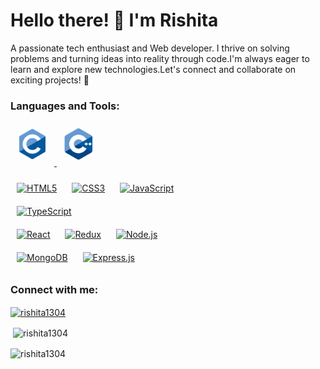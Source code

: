 # Hello there! 👋 I'm Rishita

A passionate tech enthusiast and Web developer. I thrive on solving problems and turning ideas into reality through code.I'm always eager to learn and explore new technologies.Let's connect and collaborate on exciting projects! 🚀

<h3 align="left">Languages and Tools:</h3>
<a href="https://www.cprogramming.com/" target="_blank" rel="noreferrer"> <img style="margin: 10px" src="https://raw.githubusercontent.com/devicons/devicon/master/icons/c/c-original.svg" alt="c" width="50" height="50"/> </a>
<a href="https://www.w3schools.com/cpp/" target="_blank" rel="noreferrer"> <img style="margin: 10px" src="https://raw.githubusercontent.com/devicons/devicon/master/icons/cplusplus/cplusplus-original.svg" alt="cplusplus" width="50" height="50"/> </a>

<a href="https://en.wikipedia.org/wiki/HTML5" target="_blank"><img style="margin: 10px" src="https://profilinator.rishav.dev/skills-assets/html5-original-wordmark.svg" alt="HTML5" height="50" /></a> 
<a href="https://www.w3schools.com/css/" target="_blank"><img style="margin: 10px" src="https://profilinator.rishav.dev/skills-assets/css3-original-wordmark.svg" alt="CSS3" height="50" /></a> 
<a href="https://www.javascript.com/" target="_blank"><img style="margin: 10px" src="https://profilinator.rishav.dev/skills-assets/javascript-original.svg" alt="JavaScript" height="50" /></a>  
<a href="https://www.typescriptlang.org/" target="_blank"><img style="margin: 10px" src="https://profilinator.rishav.dev/skills-assets/typescript-original.svg" alt="TypeScript" height="50" /></a>   
<a href="https://reactjs.org/" target="_blank"><img style="margin: 10px" src="https://profilinator.rishav.dev/skills-assets/react-original-wordmark.svg" alt="React" height="50" /></a>
<a href="https://redux.js.org/" target="_blank"><img style="margin: 10px" src="https://profilinator.rishav.dev/skills-assets/redux-original.svg" alt="Redux" height="50" /></a> 
<a href="https://nodejs.org/" target="_blank"><img style="margin: 10px" src="https://profilinator.rishav.dev/skills-assets/nodejs-original-wordmark.svg" alt="Node.js" height="50" /></a>  
<a href="https://www.mongodb.com/" target="_blank"><img style="margin: 10px" src="https://profilinator.rishav.dev/skills-assets/mongodb-original-wordmark.svg" alt="MongoDB" height="50" /></a>
<a href="https://expressjs.com/" target="_blank"><img style="margin: 10px" src="https://profilinator.rishav.dev/skills-assets/express-original-wordmark.svg" alt="Express.js" height="50" /></a>  
  

<h3 align="left">Connect with me:</h3>
<p align="left">
<a href="https://linkedin.com/in/rishita1304" target="blank"><img align="center" src="https://cdn.jsdelivr.net/gh/devicons/devicon/icons/linkedin/linkedin-original.svg" alt="rishita1304" height="30" width="40" /></a>
</p>


<p>&nbsp;<img align="center" src="https://github-readme-stats.vercel.app/api?username=rishita1304&show_icons=true&theme=dark&title_color=fbf4f4&text_color=ffffff&locale=en" alt="rishita1304" /></p>
<p><img align="center" src="https://github-readme-streak-stats.herokuapp.com/?user=rishita1304&theme=dark" alt="rishita1304" /></p>



